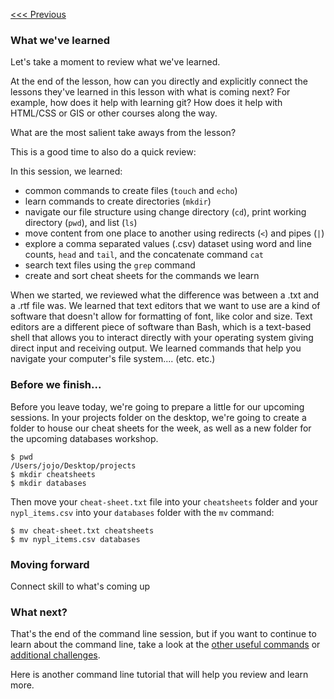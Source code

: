 [<<< Previous](grep.md)

### What we've learned

Let's take a moment to review what we've learned.

At the end of the lesson, how can you directly and explicitly connect the lessons they've learned in this lesson with what is coming next? For example, how does it help with learning git? How does it help with HTML/CSS or GIS or other courses along the way.

What are the most salient take aways from the lesson?

This is a good time to also do a quick review:

In this session, we learned:
- common commands to create files (`touch` and `echo`) 
- learn commands to create directories (`mkdir`)
- navigate our file structure using change directory (`cd`), print working directory (`pwd`), and list (`ls`)
- move content from one place to another using redirects (`<`) and pipes (`|`)
- explore a comma separated values (.csv) dataset using word and line counts, `head` and `tail`, and the concatenate command `cat`
- search text files using the `grep` command
- create and sort cheat sheets for the commands we learn

When we started, we reviewed what the difference was between a .txt and a .rtf file was. We learned that text editors that we want to use are a kind of software that doesn't allow for formatting of font, like color and size. Text editors are a different piece of software than Bash, which is a text-based shell that allows you to interact directly with your operating system giving direct input and receiving output. We learned commands that help you navigate your computer's file system.... (etc. etc.)

### Before we finish...

Before you leave today, we're going to prepare a little for our upcoming sessions. In your projects folder on the desktop, we're going to create a folder to house our cheat sheets for the week, as well as a new folder for the upcoming databases workshop.

```
$ pwd
/Users/jojo/Desktop/projects
$ mkdir cheatsheets
$ mkdir databases
```

Then move your `cheat-sheet.txt` file into your `cheatsheets` folder and your `nypl_items.csv` into your `databases` folder with the `mv` command:

```
$ mv cheat-sheet.txt cheatsheets
$ mv nypl_items.csv databases
```

### Moving forward

Connect skill to what's coming up

### What next?

That's the end of the command line session, but if you want to continue to learn about the command line, take a look at the [other useful commands](other-commands.md) or [additional challenges](challenges.md).

Here is another command line tutorial that will help you review and learn more.

